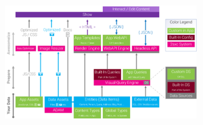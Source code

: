 
<div class="overlay-container">
  <div class="overlay-box" style="left: 0%; top: 76%; height: 25%; width: 82%"></div>
  <img src="./assets/app-server.png" class="full-width">
</div>

